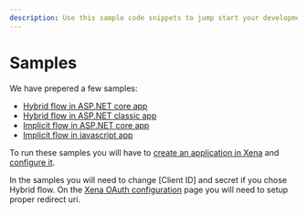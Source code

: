 ```yaml
---
description: Use this sample code snippets to jump start your development in Xena.
---
```


# Samples

We have prepered a few samples:

* [Hybrid flow in ASP.NET core app](https://github.com/EG-BRS/Identity.Server.Sample.Dotnet/tree/master/HybridMVC.Core)
* [Hybrid flow in ASP.NET classic app](https://github.com/EG-BRS/Identity.Server.Sample.Dotnet/tree/master/HybricMVC.NetFramework)
* [Implicit flow in ASP.NET core app](https://github.com/EG-BRS/Identity.Server.Sample.Dotnet/tree/master/ImplicitMVC.Core)
* [Implicit flow in javascript app](https://github.com/EG-BRS/Identity.Server.Sample.Dotnet/tree/master/ImplicitJavascript)

To run these samples you will have to [create an application in Xena](get-started/createapplication.md) and [configure it](get-started/xena-api-using-oauth.md).

In the samples you will need to change \[Client ID\] and secret if you chose Hybrid flow. On the [Xena OAuth configuration](get-started/xena-api-using-oauth.md) page you will need to setup proper redirect uri.

